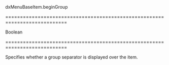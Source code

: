 <!--id-->dxMenuBaseItem.beginGroup<!--/id-->
===========================================================================
<!--type-->Boolean<!--/type-->
===========================================================================

<!--shortDescription-->
Specifies whether a group separator is displayed over the item.
<!--/shortDescription-->

<!--fullDescription-->

<!--/fullDescription-->